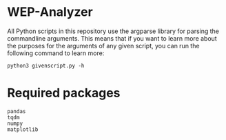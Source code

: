 # WEP-Analyzer

All Python scripts in this repository use the argparse library for parsing the commandline arguments. This means that if you want to learn more about the purposes for the arguments of any given script, you can run the following command to learn more:

```
python3 givenscript.py -h
```


# Required packages

```
pandas
tqdm
numpy
matplotlib
```
